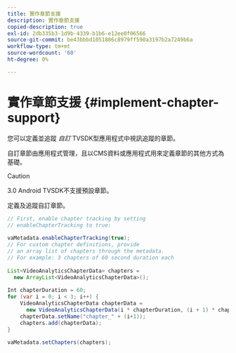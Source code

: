 ```yaml
---
title: 實作章節支援
description: 實作章節支援
copied-description: true
exl-id: 2db335b3-1d9b-4339-b1b6-e12ee0f06566
source-git-commit: be43bbbd1051886c8979ff590a3197b2a7249b6a
workflow-type: tm+mt
source-wordcount: '60'
ht-degree: 0%

---
```


# 實作章節支援 {#implement-chapter-support}

您可以定義並追蹤 *自訂* TVSDK型應用程式中視訊追蹤的章節。

自訂章節由應用程式管理，且以CMS資料或應用程式用來定義章節的其他方式為基礎。

>[!CAUTION]
>
>3.0 Android TVSDK不支援預設章節。

定義及追蹤自訂章節。

```java
// First, enable chapter tracking by setting   
// enableChapterTracking to true: 
 
vaMetadata.enableChapterTracking(true); 
// For custom chapter definitions, provide  
// an array list of chapters through the metadata. 
// For example: 3 chapters of 60 second duration each 
 
List<VideoAnalyticsChapterData> chapters =  
  new ArrayList<VideoAnalyticsChapterData>(); 
 
Int chapterDuration = 60; 
for (var i = 0; i < 3; i++) { 
    VideoAnalyticsChapterData chapterData =  
      new VideoAnalyticsChapterData(i * chapterDuration, (i + 1) * chapterDuration);  
    chapterData.setName("chapter_" + (i+1)); 
    chapters.add(chapterData); 
} 
 
vaMetadata.setChapters(chapters); 
```
